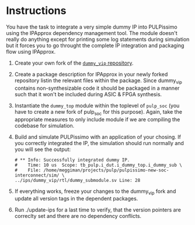 # Instructions
  You have the task to integrate a very simple dummy IP into PULPissimo using the IPApprox dependency management tool.
  The module doesn't really do anything except for printing some log statements during simulation but it forces you to
  go throught the complete IP integration and packaging flow using IPApprox.
  
1.  Create your own fork of the [`dummy_vip`
    repository](https://github.com/pulp-training/dummy_vip).

2.  Create a package description for IPApprox in your newly forked
    repository listin the relevant files within the package. Since
    dummy<sub>vip</sub> contains non-synthesizable code it should be
    packaged in a manner such that it won't be included during ASIC &
    FPGA synthesis.

3.  Instantiate the `dummy_top` module within the toplevel of `pulp_soc`
    (you have to create a new fork of pulp<sub>soc</sub> for this
    purpose). Again, take the appropriate measures to only include
    module if we are compiling the codebase for simulation.

4.  Build and simulate PULPissimo with an application of your chosing.
    If you correctly integrated the IP, the simulation should run
    normally and you will see the output:
    
    ``` example
    # ** Info: Successfully integrated dummy IP.
    #    Time: 10 us  Scope: tb_pulp.i_dut.i_dummy_top.i_dummy_sub \
    #    File: /home/meggiman/projects/pulp/pulpissimo-new-soc-interconnect/sim/ \
    ../ips/dummy_vip/rtl/dummy_submodule.sv Line: 28
    ```

5.  If everything works, freeze your changes to the dummy<sub>vip</sub>
    fork and update all version tags in the dependent packages.

6.  Run ./update-ips for a last time to verify, that the version
    pointers are correclty set and there are no dependency conflicts.
